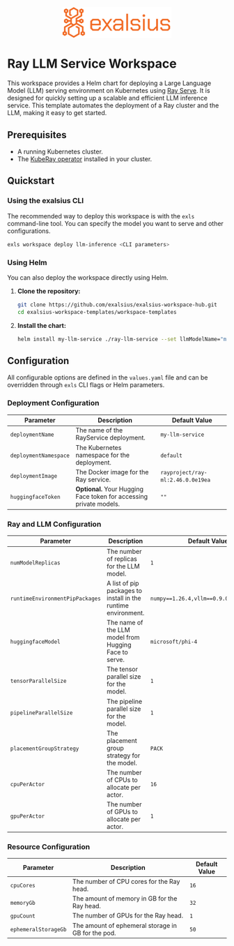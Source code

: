 <p align="center"><img src="../../docs/img/logo_banner.png" alt="exalsius banner" width="250"></p>

# Ray LLM Service Workspace

This workspace provides a Helm chart for deploying a Large Language Model (LLM) serving environment on Kubernetes using [Ray Serve](https://docs.ray.io/en/latest/serve/index.html). 
It is designed for quickly setting up a scalable and efficient LLM inference service. 
This template automates the deployment of a Ray cluster and the LLM, making it easy to get started.

## Prerequisites

- A running Kubernetes cluster.
- The [KubeRay operator](https://github.com/ray-project/kuberay) installed in your cluster.

## Quickstart

### Using the exalsius CLI

The recommended way to deploy this workspace is with the `exls` command-line tool. You can specify the model you want to serve and other configurations.

```sh
exls workspace deploy llm-inference <CLI parameters>
```

### Using Helm

You can also deploy the workspace directly using Helm.

1.  **Clone the repository:**
    ```sh
    git clone https://github.com/exalsius/exalsius-workspace-hub.git
    cd exalsius-workspace-templates/workspace-templates
    ```

2.  **Install the chart:**
    ```sh
    helm install my-llm-service ./ray-llm-service --set llmModelName="mistralai/Mistral-7B-v0.1" --set huggingFaceToken=<your-hf-token>
    ```

## Configuration

All configurable options are defined in the `values.yaml` file and can be overridden through `exls` CLI flags or Helm parameters.

### Deployment Configuration

| Parameter             | Description                                                            | Default Value                   |
| --------------------- | ---------------------------------------------------------------------- | ------------------------------- |
| `deploymentName`      | The name of the RayService deployment.                                 | `my-llm-service`                |
| `deploymentNamespace` | The Kubernetes namespace for the deployment.                           | `default`                       |
| `deploymentImage`     | The Docker image for the Ray service.                                  | `rayproject/ray-ml:2.46.0.0e19ea` |
| `huggingfaceToken`    | **Optional.** Your Hugging Face token for accessing private models.    | `""`                            |

### Ray and LLM Configuration

| Parameter                       | Description                                                          | Default Value                             |
| ------------------------------- | -------------------------------------------------------------------- | ----------------------------------------- |
| `numModelReplicas`              | The number of replicas for the LLM model.                            | `1`                                       |
| `runtimeEnvironmentPipPackages` | A list of pip packages to install in the runtime environment.        | `numpy==1.26.4,vllm==0.9.0,ray==2.46.0`     |
| `huggingfaceModel`              | The name of the LLM model from Hugging Face to serve.                | `microsoft/phi-4`                         |
| `tensorParallelSize`            | The tensor parallel size for the model.                              | `1`                                       |
| `pipelineParallelSize`          | The pipeline parallel size for the model.                            | `1`                                       |
| `placementGroupStrategy`        | The placement group strategy for the model.                          | `PACK`                                    |
| `cpuPerActor`                   | The number of CPUs to allocate per actor.                            | `16`                                      |
| `gpuPerActor`                   | The number of GPUs to allocate per actor.                            | `1`                                       |

### Resource Configuration

| Parameter          | Description                                       | Default Value |
| ------------------ | ------------------------------------------------- | ------------- |
| `cpuCores`         | The number of CPU cores for the Ray head.         | `16`          |
| `memoryGb`         | The amount of memory in GB for the Ray head.      | `32`          |
| `gpuCount`         | The number of GPUs for the Ray head.              | `1`           |
| `ephemeralStorageGb` | The amount of ephemeral storage in GB for the pod. | `50`          |
